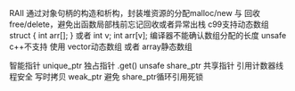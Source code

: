 RAII
通过对象句柄的构造和析构，封装堆资源的分配malloc/new 与 回收 free/delete，避免出函数局部栈前忘记回收或者异常出栈
c99支持动态数组 struct { int arr[]; } 或者 int v; int arr[v]; 编译器不能确认数组分配的长度 unsafe
c++不支持 使用 vector动态数组 或者 array静态数组

智能指针
unique_ptr 独占指针 .get() unsafe
share_ptr 共享指针 引用计数器线程安全 写时拷贝
weak_ptr 避免 share_ptr循环引用死锁
